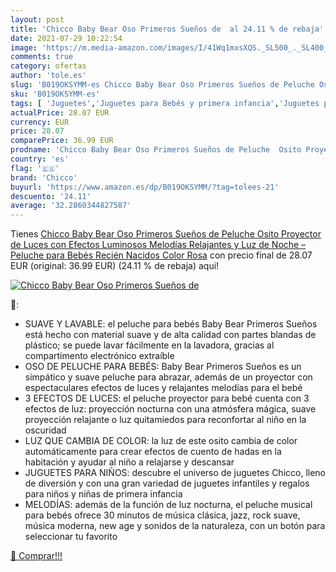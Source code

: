 ```yaml
---
layout: post
title: 'Chicco Baby Bear Oso Primeros Sueños de  al 24.11 % de rebaja'
date: 2021-07-29 10:22:54
image: 'https://m.media-amazon.com/images/I/41Wq1mxsXQS._SL500_._SL400_.jpg'
comments: true
category: ofertas
author: 'tole.es'
slug: 'B019OKSYMM-es Chicco Baby Bear Oso Primeros Sueños de Peluche Osito...'
sku: 'B019OKSYMM-es'
tags: [ 'Juguetes','Juguetes para Bebés y primera infancia','Juguetes para bebés','Juguetes y juegos','bebés','chicco','nacido','recién', ]
actualPrice: 28.07 EUR
currency: EUR
price: 28.07
comparePrice: 36.99 EUR
prodname: 'Chicco Baby Bear Oso Primeros Sueños de Peluche  Osito Proyector de Luces con Efectos Luminosos  Melodías Relajantes y Luz de Noche – Peluche para Bebés Recién Nacidos  Color Rosa'
country: 'es'
flag: '🇪🇸'
brand: 'Chicco'
buyurl: 'https://www.amazon.es/dp/B019OKSYMM/?tag=tolees-21'
descuento: '24.11'
average: '32.2860344827587'
---
```


Tienes [Chicco Baby Bear Oso Primeros Sueños de Peluche  Osito Proyector de Luces con Efectos Luminosos  Melodías Relajantes y Luz de Noche – Peluche para Bebés Recién Nacidos  Color Rosa](https://www.amazon.es/dp/B019OKSYMM/?tag=tolees-21) con precio final de  28.07 EUR (original: 36.99 EUR) (24.11 %  de rebaja) aqui!

[![Chicco Baby Bear Oso Primeros Sueños de ](https://m.media-amazon.com/images/I/41Wq1mxsXQS._SL500_._SL400_.jpg)](https://www.amazon.es/dp/B019OKSYMM/?tag=tolees-21)

🔎:

- SUAVE Y LAVABLE: el peluche para bebés Baby Bear Primeros Sueños está hecho con material suave y de alta calidad con partes blandas de plástico; se puede lavar fácilmente en la lavadora, gracias al compartimento electrónico extraíble
- OSO DE PELUCHE PARA BEBÉS: Baby Bear Primeros Sueños es un simpático y suave peluche para abrazar, además de un proyector con espectaculares efectos de luces y relajantes melodías para el bebé
- 3 EFECTOS DE LUCES: el peluche proyector para bebé cuenta con 3 efectos de luz: proyección nocturna con una atmósfera mágica, suave proyección relajante o luz quitamiedos para reconfortar al niño en la oscuridad
- LUZ QUE CAMBIA DE COLOR: la luz de este osito cambia de color automáticamente para crear efectos de cuento de hadas en la habitación y ayudar al niño a relajarse y descansar
- JUGUETES PARA NIÑOS: descubre el universo de juguetes Chicco, lleno de diversión y con una gran variedad de juguetes infantiles y regalos para niños y niñas de primera infancia
- MELODÍAS: además de la función de luz nocturna, el peluche musical para bebés ofrece 30 minutos de música clásica, jazz, rock suave, música moderna, new age y sonidos de la naturaleza, con un botón para seleccionar tu favorito

[🛒 Comprar!!!](https://www.amazon.es/dp/B019OKSYMM/?tag=tolees-21)
